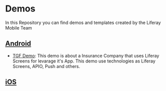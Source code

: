 # Demos
In this Repository you can find demos and templates created by the Liferay Mobile Team

## [Android](android)
- [TGF Demo](android/forms-screenlet-demo): This demo is about a Insurance Company that uses Liferay Screens for levarage it's App. This demo use technologies as Liferay Screens, APIO, Push and others.

## [iOS](ios)
